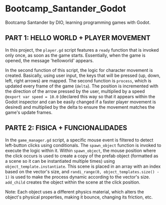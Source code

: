 # Bootcamp_Santander_Godot
Bootcamp Santander by DIO, learning programming games with Godot.


## PART 1: HELLO WORLD + PLAYER MOVEMENT

In this project, the `player.gd` script features a `ready` function that is invoked only once, as soon as the game starts. Essentially, when the game is opened, the message 'helloworld' appears.

In the second function of this script, the logic for character movement is created. Basically, using user input, the keys that will be pressed (up, down, left, right arrows) are mapped. The second function is `process`, which is updated every frame of the game (`delta`). The position is incremented with the direction of the arrow pressed by the user, multiplied by a speed `@export var speed = 10.0` (declared this way so that it appears within the Godot inspector and can be easily changed if a faster player movement is desired) and multiplied by the delta to ensure the movement matches the game's update frames.


## PARTE 2: FISICA + FUNCIONALIDADES
In the `game_manager.gd` script, a specific mouse event is filtered to detect left-button clicks using conditionals. The `spawn_object` function is invoked to execute the logic within it. Within `spawn_object`, the mouse position where the click occurs is used to create a copy of the prefab object (formatted as a scene so it can be instantiated multiple times) using `object_template.instantiate`. This scene is placed in an array with an index based on the vector's size, and `randi_range(0, object_templates.size() - 1)` is used to make the process dynamic according to the vector's size. `add_child` creates the object within the scene at the click position.

Note: Each object uses a different physics material, which alters the object's physical properties, making it bounce, changing its friction, etc.